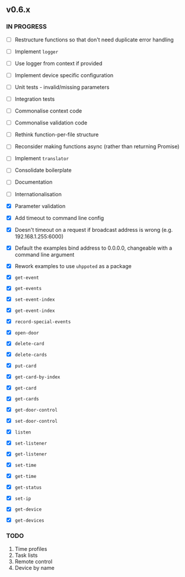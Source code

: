 ## v0.6.x

### IN PROGRESS

- [ ] Restructure functions so that don't need duplicate error handling
- [ ] Implement `logger`
- [ ] Use logger from context if provided
- [ ] Implement device specific configuration
- [ ] Unit tests
      - invalid/missing parameters
- [ ] Integration tests
- [ ] Commonalise context code
- [ ] Commonalise validation code
- [ ] Rethink function-per-file structure
- [ ] Reconsider making functions async (rather than returning Promise)
- [ ] Implement `translator`
- [ ] Consolidate boilerplate
- [ ] Documentation
- [ ] Internationalisation

- [x] Parameter validation
- [x] Add timeout to command line config
- [x] Doesn't timeout on a request if broadcast address is wrong (e.g. 192.168.1.255:6000)
- [x] Default the examples bind address to 0.0.0.0, changeable with a command line argument
- [x] Rework examples to use `uhppoted` as a package
- [x] `get-event`
- [x] `get-events`
- [x] `set-event-index`
- [x] `get-event-index`
- [x] `record-special-events`
- [x] `open-door`
- [x] `delete-card`
- [x] `delete-cards`
- [x] `put-card`
- [x] `get-card-by-index`
- [x] `get-card`
- [x] `get-cards`
- [x] `get-door-control`
- [x] `set-door-control`
- [x] `listen`
- [x] `set-listener`
- [x] `get-listener`
- [x] `set-time`
- [x] `get-time`
- [x] `get-status`
- [x] `set-ip`
- [x] `get-device`
- [x] `get-devices`

### TODO

1. Time profiles
2. Task lists
3. Remote control
4. Device by name
